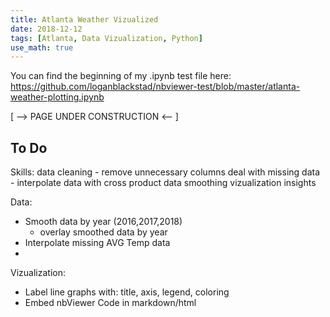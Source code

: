 ```yaml
---
title: Atlanta Weather Vizualized
date: 2018-12-12
tags: [Atlanta, Data Vizualization, Python]
use_math: true
---
```


You can find the beginning of my .ipynb test file here:
https://github.com/loganblackstad/nbviewer-test/blob/master/atlanta-weather-plotting.ipynb


[ -->  PAGE UNDER CONSTRUCTION  <-- ]

## To Do

Skills:
data cleaning - remove unnecessary columns
deal with missing data - interpolate data with cross product
data smoothing
vizualization
insights


Data:
* Smooth data by year (2016,2017,2018)
  - overlay smoothed data by year
* Interpolate missing AVG Temp data 
* 


Vizualization:
* Label line graphs with:  title, axis, legend, coloring
* Embed nbViewer Code in markdown/html


